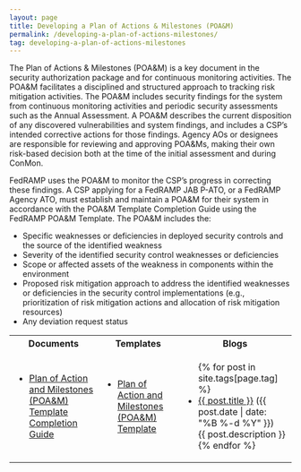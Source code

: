 ```yaml
---
layout: page
title: Developing a Plan of Actions & Milestones (POA&M)
permalink: /developing-a-plan-of-actions-milestones/
tag: developing-a-plan-of-actions-milestones
---
```

<p>The Plan of Actions &amp; Milestones (POA&amp;M) is a key document in the security authorization package and for continuous monitoring activities. The POA&amp;M facilitates a disciplined and structured approach to tracking risk mitigation activities. The POA&amp;M includes security findings for the system from continuous monitoring activities and periodic security assessments such as the Annual Assessment. A POA&amp;M describes the current disposition of any discovered vulnerabilities and system findings, and includes a CSP’s intended corrective actions for those findings. Agency AOs or designees are responsible for reviewing and approving POA&amp;Ms, making their own risk-based decision both at the time of the initial assessment and during ConMon.  </p>
<p>FedRAMP uses the POA&amp;M to monitor the CSP’s progress in correcting these findings. A CSP applying for a FedRAMP JAB P-ATO, or a FedRAMP Agency ATO, must establish and maintain a POA&amp;M for their system in accordance with the POA&amp;M Template Completion Guide using the FedRAMP POA&amp;M Template.  The POA&amp;M includes the:</p>
<ul>
<li>Specific weaknesses or deficiencies in deployed security controls and the source of the identified weakness</li>
<li>Severity of the identified security control weaknesses or deficiencies</li>
<li>Scope or affected assets of the weakness in components within the environment</li>
<li>Proposed risk mitigation approach to address the identified weaknesses or deficiencies in the security control implementations (e.g., prioritization of risk mitigation actions and allocation of risk mitigation resources)</li>
<li>Any deviation request status</li>
</ul>

<table>
<tr>
<th scope="col">Documents</th>
<th scope="col">Templates</th>
<th scope="col">Blogs</th>
</tr>
<td>
<ul>
<li><a href="{{site.baseurl}}/assets/resources/documents/CSP_POAM_Template_Completion_Guide.pdf">Plan of Action and Milestones (POA&amp;M) Template Completion Guide</a></li>
</ul>
</td>
<td>
<ul>
<li><a href="{{site.baseurl}}/assets/resources/templates/FedRAMP-POAM-Template.xlsm">Plan of Action and Milestones (POA&M) Template</a></li>
</ul>
</td>
<td>
<ul>
{% for post in site.tags[page.tag] %}
  <li><a href="{{ post.url }}">{{ post.title }}</a> ({{ post.date | date: "%B %-d %Y" }})<br>
    {{ post.description }}
  </li>
{% endfor %}
</ul>
</td>
